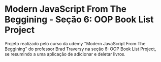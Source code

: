 # Modern JavaScript From The Beggining - Seção 6: OOP Book List Project
Projeto realizado pelo curso da udemy "Modern JavaScript From The Beggining" do professor Brad Traversy na seção 6: OOP Book List Project, se resumindo a uma aplicação de adicionar e deletar livros.

